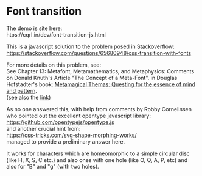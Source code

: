 # Font transition

The demo is site here:<br>
htps://cqrl.in/dev/font-transition-js.html

This is a javascript solution to the problem posed in Stackoverflow:<br>
https://stackoverflow.com/questions/65680948/css-transition-with-fonts

For more details on this problem, see:<br>
See Chapter 13: Metafont, Metamathematics, and Metaphysics: Comments on Donald Knuth's Article "The Concept of a Meta-Font". in Douglas Hofstadter's book:
[Metamagical Themas: Questing for the essence of mind and pattern](https://www.amazon.in/Metamagical-Themas-Douglas-Hofstadter/dp/0465045669).<br>
(see also the [link](https://s3-us-west-2.amazonaws.com/visiblelanguage/pdf/V16N4_1982_E.pdf))

As no one answered this, with help from comments by Robby Cornelissen who pointed out the excellent opentype javascript library:<br>
https://github.com/opentypejs/opentype.js<br>
and another crucial hint from:<br>
https://css-tricks.com/svg-shape-morphing-works/<br>
managed to provide a preliminary answer here.<br>

It works for characters which are homeomorphic to a simple circular disc (like H, X, S, C etc.) and also ones with one hole (like O, Q, A, P, etc) and also for "B" and "g" (with two holes).


